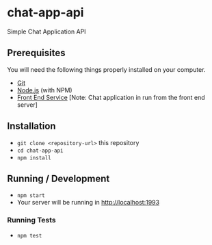 # chat-app-api
Simple Chat Application API

## Prerequisites

You will need the following things properly installed on your computer.

* [Git](https://git-scm.com/)
* [Node.js](https://nodejs.org/) (with NPM)
* [Front End Service](https://github.com/shrsujan/chat-app-with-emberjs) [Note: Chat application in run from the front end server]

## Installation

* `git clone <repository-url>` this repository
* `cd chat-app-api`
* `npm install`

## Running / Development

* `npm start`
* Your server will be running in [http://localhost:1993](http://localhost:1993)

### Running Tests

* `npm test`

